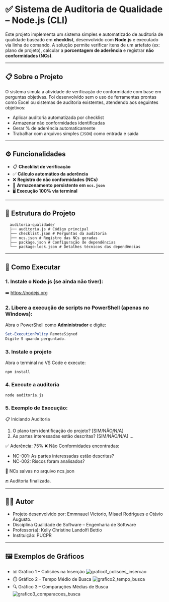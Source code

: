 # ✅ Sistema de Auditoria de Qualidade – Node.js (CLI)

Este projeto implementa um sistema simples e automatizado de auditoria de qualidade baseado em **checklist**, desenvolvido com **Node.js** e executado via linha de comando. A solução permite verificar itens de um artefato (ex: plano de projeto), calcular a **porcentagem de aderência** e registrar **não conformidades (NCs)**.

---

## 📋 Sobre o Projeto

O sistema simula a atividade de verificação de conformidade com base em perguntas objetivas. Foi desenvolvido sem o uso de ferramentas prontas como Excel ou sistemas de auditoria existentes, atendendo aos seguintes objetivos:

- Aplicar auditoria automatizada por checklist
- Armazenar não conformidades identificadas
- Gerar % de aderência automaticamente
- Trabalhar com arquivos simples (`JSON`) como entrada e saída

---

## ⚙️ Funcionalidades

- 📋 **Checklist de verificação**
- ✅ **Cálculo automático da aderência**
- ❌ **Registro de não conformidades (NCs)**
- 💾 **Armazenamento persistente em `ncs.json`**
- 🖥️ **Execução 100% via terminal**

---

## 📂 Estrutura do Projeto
```
  auditoria-qualidade/
  ├── auditoria.js # Código principal
  ├── checklist.json # Perguntas da auditoria
  ├── ncs.json # Registro das NCs geradas
  ├── package.json # Configuração de dependências
  └── package-lock.json # Detalhes técnicos das dependências
```

---

## 🚀 Como Executar

### 1. Instale o Node.js (se ainda não tiver):
➡️ https://nodejs.org


### 2. Libere a execução de scripts no PowerShell (apenas no Windows):

Abra o PowerShell como **Administrador** e digite:

```powershell
Set-ExecutionPolicy RemoteSigned
Digite S quando perguntado.
```

### 3. Instale o projeto

Abra o terminal no VS Code e execute:

```
npm install
```
### 4. Execute a auditoria
```
node auditoria.js
```
### 5. Exemplo de Execução:

📋 Iniciando Auditoria

1. O plano tem identificação do projeto? [SIM/NÃO/N/A]
2. As partes interessadas estão descritas? [SIM/NÃO/N/A]
...

✅ Aderência: 75%
❌ Não Conformidades encontradas:
- NC-001: As partes interessadas estão descritas?
- NC-002: Riscos foram analisados?

💾 NCs salvas no arquivo ncs.json

🔚 Auditoria finalizada.

---

## 👨‍💼 Autor
- Projeto desenvolvido por: Emmnauel Victorio, Misael Rodrigues e Otávio Augusto.
- Disciplina Qualidade de Software – Engenharia de Software
- Professor(a): Kelly Christine Landolfi Bettio
- Instituição: PUCPR
---
## 🖼 Exemplos de Gráficos
- 📊 Gráfico 1 – Colisões na Inserção
![grafico1_colisoes_insercao](https://github.com/user-attachments/assets/c68fe19a-7880-4f3d-b8e9-311eb6aead55)
- ⏱️ Gráfico 2 – Tempo Médio de Busca
![grafico2_tempo_busca](https://github.com/user-attachments/assets/ca64e8da-6fff-4f2c-a661-9ac98fd241ee)
- 🔍 Gráfico 3 – Comparações Médias de Busca
![grafico3_comparacoes_busca](https://github.com/user-attachments/assets/d5818b1a-8102-4335-8a0d-400e9469f24e)




